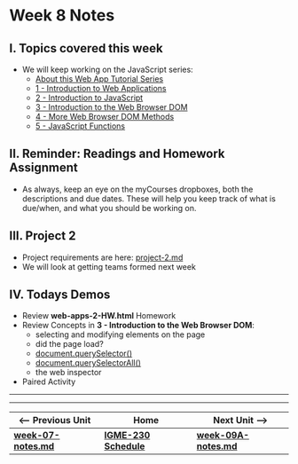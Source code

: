 # Week 8 Notes

## I. Topics covered this week
- We will keep working on the JavaScript series:
  - [About this Web App Tutorial Series](https://github.com/tonethar/IGME-230-Master/tree/master/notes/web-apps-0.md)
  - [1 - Introduction to Web Applications](https://github.com/tonethar/IGME-230-Master/tree/master/notes/web-apps-1.md)
  - [2 - Introduction to JavaScript](https://github.com/tonethar/IGME-230-Master/tree/master/notes/web-apps-2.md)
  - [3 - Introduction to the Web Browser DOM](https://github.com/tonethar/IGME-230-Master/tree/master/notes/web-apps-3.md)
  - [4 - More Web Browser DOM Methods](https://github.com/tonethar/IGME-230-Master/tree/master/notes/web-apps-4.md)
  - [5 - JavaScript Functions](https://github.com/tonethar/IGME-230-Master/tree/master/notes/web-apps-5.md)

## II. Reminder: Readings and Homework Assignment
- As always, keep an eye on the myCourses dropboxes, both the descriptions and due dates. These will help you keep track of what is due/when, and what you should be working on.

## III. Project 2
- Project requirements are here: [project-2.md](../projects/project-2.md)
- We will look at getting teams formed next week

## IV. Todays Demos
- Review **web-apps-2-HW.html** Homework
- Review Concepts in **3 - Introduction to the Web Browser DOM**:
  - selecting and modifying elements on the page
  - did the page load?
  - [document.querySelector()](https://developer.mozilla.org/en-US/docs/Web/API/Document/querySelector)
  - [document.querySelectorAll()](https://developer.mozilla.org/en-US/docs/Web/API/Document/querySelectorAll)
  - the web inspector
- Paired Activity

<hr><hr>

| <-- Previous Unit | Home | Next Unit -->
| --- | --- | --- 
| [**week-07-notes.md**](week-07-notes.md)     |  [**IGME-230 Schedule**](../schedule.md) | [**week-09A-notes.md**](week-09A-notes.md)

